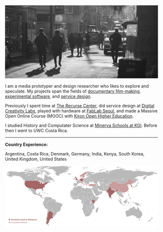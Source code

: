 ![](img/cropped_daerim.jpg)

I am a media prototyper and design researcher who likes to explore and speculate. My projects span the fields of <a href="http://jskjott.com/#auto_rickshaw.md">documentary film-making</a>, <a href="http://jskjott.com/#git_for_filmmakers.md">experimental software</a>, and <a href="http://jskjott.com/#service_design.md">service design</a>.

Previously I spent time at <a href="http://www.recurse.com">The Recurse Center</a>, did service design at <a href="http://www.digitalcreativity.ac.uk">Digital Creativity Labs</a>, played with hardware at <a href="http://www.fablab-seoul.org">FabLab Seoul</a>, and made a Massive Open Online Course (MOOC) with <a href="http://www.kiron.ngo">Kiron Open Higher Education</a>.

I studied History and Computater Science at <a href="http://www.minerva.kgi.edu">Minerva Schools at KGI</a>. Before then I went to UWC Costa Rica.
___

**Country Experience:**

Argentina, Costa Rica, Denmark, Germany, India, Kenya, South Korea, United Kingdom, United States


![](img/presence.png)
